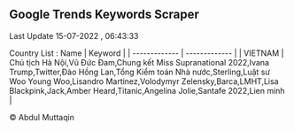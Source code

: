 

## Google Trends Keywords Scraper 
 
Last Update 15-07-2022 , 06:43:33

Country List :
 Name  | Keyword |
| ------------- | ------------- |
| VIETNAM | Chủ tịch Hà Nội,Vũ Đức Đam,Chung kết Miss Supranational 2022,Ivana Trump,Twitter,Đào Hồng Lan,Tổng Kiểm toán Nhà nước,Sterling,Luật sư Woo Young Woo,Lisandro Martinez,Volodymyr Zelensky,Barca,LMHT,Lisa Blackpink,Jack,Amber Heard,Titanic,Angelina Jolie,Santafe 2022,Lien minh |



© Abdul Muttaqin 
